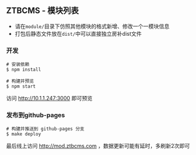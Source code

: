 ## ZTBCMS - 模块列表

- 请在`module/`目录下仿照其他模块的格式新增、修改一个一模块信息
- 打包后静态文件放在`dist/`中可以直接独立房补dist文件


### 开发

```shell
# 安装依赖
$ npm install 

# 构建并预览
$ npm start

```

访问 http://10.1.1.247:3000 即可预览

### 发布到github-pages

```shell 
# 构建并推送到 github-pages 分支
$ make deploy
```

最后线上访问 http://mod.ztbcms.com ，数据更新可能有延时，多刷新2次即可